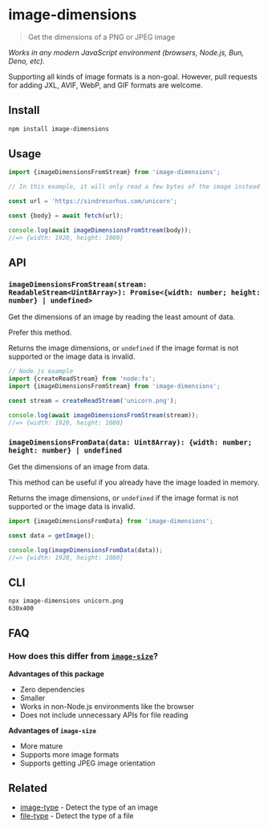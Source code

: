 # image-dimensions

> Get the dimensions of a PNG or JPEG image

*Works in any modern JavaScript environment (browsers, Node.js, Bun, Deno, etc).*

Supporting all kinds of image formats is a non-goal. However, pull requests for adding JXL, AVIF, WebP, and GIF formats are welcome.

## Install

```sh
npm install image-dimensions
```

## Usage

```js
import {imageDimensionsFromStream} from 'image-dimensions';

// In this example, it will only read a few bytes of the image instead of fetching the whole thing.

const url = 'https://sindresorhus.com/unicorn';

const {body} = await fetch(url);

console.log(await imageDimensionsFromStream(body));
//=> {width: 1920, height: 1080}
```

## API

### `imageDimensionsFromStream(stream: ReadableStream<Uint8Array>): Promise<{width: number; height: number} | undefined>`

Get the dimensions of an image by reading the least amount of data.

Prefer this method.

Returns the image dimensions, or `undefined` if the image format is not supported or the image data is invalid.

```js
// Node.js example
import {createReadStream} from 'node:fs';
import {imageDimensionsFromStream} from 'image-dimensions';

const stream = createReadStream('unicorn.png');

console.log(await imageDimensionsFromStream(stream));
//=> {width: 1920, height: 1080}
```

### `imageDimensionsFromData(data: Uint8Array): {width: number; height: number} | undefined`

Get the dimensions of an image from data.

This method can be useful if you already have the image loaded in memory.

Returns the image dimensions, or `undefined` if the image format is not supported or the image data is invalid.

```js
import {imageDimensionsFromData} from 'image-dimensions';

const data = getImage();

console.log(imageDimensionsFromData(data));
//=> {width: 1920, height: 1080}
```

## CLI

```sh
npx image-dimensions unicorn.png
630x400
```

## FAQ

### How does this differ from [`image-size`](https://github.com/image-size/image-size)?

**Advantages of this package**

- Zero dependencies
- Smaller
- Works in non-Node.js environments like the browser
- Does not include unnecessary APIs for file reading

**Advantages of `image-size`**

- More mature
- Supports more image formats
- Supports getting JPEG image orientation

## Related

- [image-type](https://github.com/sindresorhus/image-type) - Detect the type of an image
- [file-type](https://github.com/sindresorhus/file-type) - Detect the type of a file
